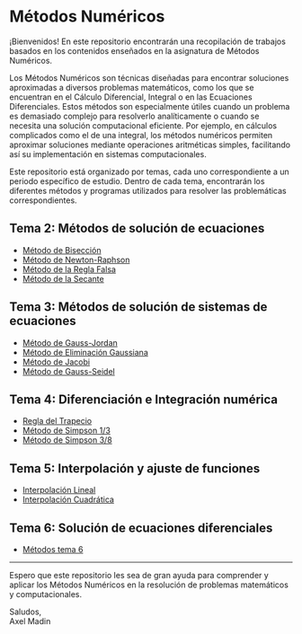 # Métodos Numéricos

¡Bienvenidos! En este repositorio encontrarán una recopilación de trabajos basados en los contenidos enseñados en la asignatura de Métodos Numéricos.

Los Métodos Numéricos son técnicas diseñadas para encontrar soluciones aproximadas a diversos problemas matemáticos, como los que se encuentran en el Cálculo Diferencial, Integral o en las Ecuaciones Diferenciales. Estos métodos son especialmente útiles cuando un problema es demasiado complejo para resolverlo analíticamente o cuando se necesita una solución computacional eficiente. Por ejemplo, en cálculos complicados como el de una integral, los métodos numéricos permiten aproximar soluciones mediante operaciones aritméticas simples, facilitando así su implementación en sistemas computacionales.

Este repositorio está organizado por temas, cada uno correspondiente a un periodo específico de estudio. Dentro de cada tema, encontrarán los diferentes métodos y programas utilizados para resolver las problemáticas correspondientes.

## Tema 2: Métodos de solución de ecuaciones

- [Método de Bisección](Tema2/biseccion.java)
- [Método de Newton-Raphson](Tema2/newton.java)
- [Método de la Regla Falsa](Tema2/regla_falsa.java)
- [Método de la Secante](Tema2/secante.java)

## Tema 3: Métodos de solución de sistemas de ecuaciones

- [Método de Gauss-Jordan](Tema3/gauss_jordan.java)
- [Método de Eliminación Gaussiana](Tema3/eliminacion_gauss.java)
- [Método de Jacobi](Tema3/jacobi.java)
- [Método de Gauss-Seidel](Tema3/gauss_seidel.java)

## Tema 4: Diferenciación e Integración numérica

- [Regla del Trapecio](Tema4/trapecio.java)
- [Método de Simpson 1/3](Tema4/simpson1.java)
- [Método de Simpson 3/8](Tema4/simpson3.java)

## Tema 5: Interpolación y ajuste de funciones

- [Interpolación Lineal](Tema5/lineal.javaneal)
- [Interpolación Cuadrática](Tema5/cuadratico.java)

## Tema 6: Solución de ecuaciones diferenciales

- [Métodos tema 6](Tema6/)


---

Espero que este repositorio les sea de gran ayuda para comprender y aplicar los Métodos Numéricos en la resolución de problemas matemáticos y computacionales.

Saludos,  
Axel Madin
